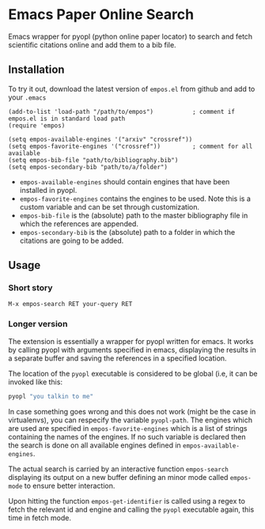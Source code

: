 # Emacs Paper Online Search

Emacs wrapper for pyopl (python online paper locator) to search and fetch scientific citations online and add them to a bib file.

## Installation

To try it out, download the latest version of `empos.el` from github and add to your `.emacs`

```elisp
(add-to-list 'load-path "/path/to/empos")           ; comment if empos.el is in standard load path
(require 'empos)

(setq empos-available-engines '("arxiv" "crossref"))
(setq empos-favorite-engines '("crossref"))         ; comment for all available
(setq empos-bib-file "path/to/bibliography.bib")
(setq empos-secondary-bib "path/to/a/folder")
```

- `empos-available-engines` should contain engines that have been installed in pyopl.
- `empos-favorite-engines` contains the engines to be used. Note this is a custom variable and can be set through customization.
- `empos-bib-file` is the (absolute) path to the master bibliography file in which the references are appended.
- `empos-secondary-bib` is the (absolute) path to a folder in which the citations are going to be added.

## Usage

### Short story

`M-x empos-search RET your-query RET`

### Longer version

The extension is essentially a wrapper for pyopl written for emacs. It works by calling pyopl with arguments specified in emacs, displaying the results in a separate buffer and saving the references in a specified location.

The location of the `pyopl` executable is considered to be global (i.e, it can be invoked like this:

 ```bash
 pyopl "you talkin to me"
 ```
 
In case something goes wrong and this does not work (might be the case in virtualenvs), you can respecify the variable `pyopl-path`.  The engines which are used are specified in `empos-favorite-engines` which is a list of strings containing the names of the engines. If no such variable is declared then the search is done on all available engines defined in `empos-available-engines`.

The actual search is carried by an interactive function `empos-search` displaying its output on a new buffer defining an minor mode called `empos-mode` to ensure better interaction.

Upon hitting <RET> the function `empos-get-identifier` is called using a regex to fetch the relevant id and engine and calling the `pyopl` executable again, this time in fetch mode.

